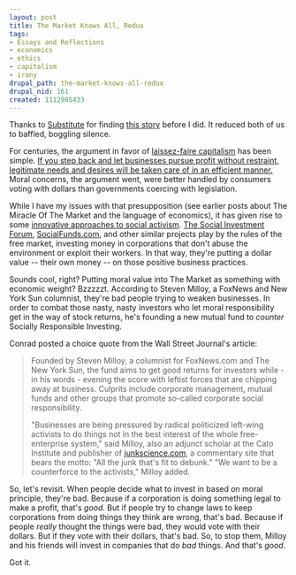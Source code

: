 ```yaml
--- 
layout: post
title: The Market Knows All, Redux
tags: 
- Essays and Reflections
- economics
- ethics
- capitalism
- irony
drupal_path: the-market-knows-all-redux
drupal_nid: 161
created: 1112985433
---
```

Thanks to <a href="http://www.livejournal.com/users/substitute">Substitute</a> for finding <a href="http://www.crosswalk.com/news/1320680.html">this story</a> before I did. It reduced both of us to baffled, boggling silence.

For centuries, the argument in favor of <a href="http://en.wikipedia.org/wiki/Laissez-faire">laissez-faire capitalism</a> has been simple. <a href="http://www.cato.org/dailys/11-27-03.html">If you step back and let businesses pursue profit without restraint, legitimate needs and desires will be taken care of in an efficient manner.</a> Moral concerns, the argument went, were better handled by consumers voting with dollars than governments coercing with legislation.

While I have my issues with that presupposition (see earlier posts about The Miracle Of The Market and the language of economics), it has given rise to some <a href="http://www.csmonitor.com/specials/sri/">innovative approaches to social activism</a>. <a href="http://www.socialinvest.org/">The Social Investment Forum</a>, <a href="http://www.socialfunds.com/">SocialFunds.com</a>, and other similar projects play by the rules of the free market, investing money in corporations that don't abuse the environment or exploit their workers. In that way, they're putting a dollar value -- their own money -- on those positive business practices.

Sounds cool, right? Putting moral value into The Market as something with economic weight? Bzzzzzt. According to Steven Milloy, a FoxNews and New York Sun columnist, they're bad people trying to weaken businesses. In order to combat those nasty, nasty investors who let moral responsibility get in the way of stock returns, he's founding a new mutual fund to <em>counter</em> Socially Responsible Investing.

Conrad posted a choice quote from the Wall Street Journal's article:

<blockquote>Founded by Steven Milloy, a columnist for FoxNews.com and The New York Sun, the fund aims to get good returns for investors while - in his words - evening the score with leftist forces that are chipping away at business. Culprits include corporate management, mutual funds and other groups that promote so-called corporate social responsibility.<br/>

"Businesses are being pressured by radical politicized left-wing activists to do things not in the best interest of the whole free-enterprise system," said Milloy, also an adjunct scholar at the Cato Institute and publisher of <a href="http://cgi.cse.unsw.edu.au/~lambert/cgi-bin/blog/science/Milloy/milloy.html">junkscience.com</a>, a commentary site that bears the motto: "All the junk that's fit to debunk." "We want to be a counterforce to the activists," Milloy added.</blockquote>

So, let's revisit. When people decide what to invest in based on moral principle, they're bad. Because if a corporation is doing something legal to make a profit, that's <em>good.</em> But if people try to change laws to keep corporations from doing things they think are wrong, that's bad. Because if people <em>really</em> thought the things were bad, they would vote with their dollars. But if they vote with their dollars, that's bad. So, to stop them, Milloy and his friends will invest in companies that do <em>bad</em> things. And that's <em>good</em>.

Got it.
